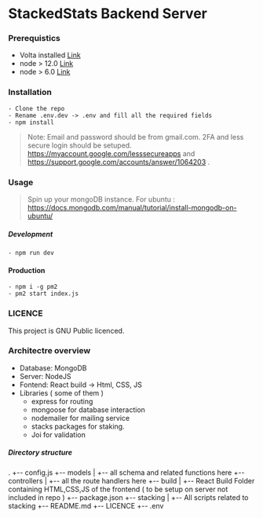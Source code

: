 # StackedStats Backend Server

### Prerequistics

- Volta installed <a href="https://docs.volta.sh/guide/">Link</a>
- node > 12.0 <a href="https://nodejs.org/en/download/" target="_blank">Link</a>
- node > 6.0 <a href="https://docs.npmjs.com/downloading-and-installing-node-js-and-npm/" target="_blank">Link</a>

### Installation

```
- Clone the repo
- Rename .env.dev -> .env and fill all the required fields
- npm install
```

> Note: Email and password should be from gmail.com. 2FA and less secure login should be setuped. https://myaccount.google.com/lesssecureapps and https://support.google.com/accounts/answer/1064203 .

### Usage

> Spin up your mongoDB instance. For ubuntu : https://docs.mongodb.com/manual/tutorial/install-mongodb-on-ubuntu/

##### Development

```
- npm run dev
```

#### Production

```
- npm i -g pm2
- pm2 start index.js
```

### LICENCE

This project is GNU Public licenced.

### Architectre overview

- Database: MongoDB
- Server: NodeJS
- Fontend: React build -> Html, CSS, JS
- Libraries ( some of them )
  - express for routing
  - mongoose for database interaction
  - nodemailer for mailing service
  - stacks packages for staking.
  - Joi for validation

##### Directory structure

.
+-- config.js
+-- models
| +-- all schema and related functions here
+-- controllers
| +-- all the route handlers here
+-- build
| +-- React Build Folder containing HTML,CSS,JS of the frontend ( to be setup on server not included in repo )
+-- package.json
+-- stacking
| +-- All scripts related to stacking
+-- README.md
+-- LICENCE
+-- .env
